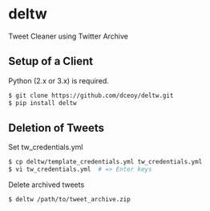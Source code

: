 deltw
=====

Tweet Cleaner using Twitter Archive

Setup of a Client
-----------------

Python (2.x or 3.x) is required.

```sh
$ git clone https://github.com/dceoy/deltw.git
$ pip install deltw
```

Deletion of Tweets
------------------

Set tw_credentials.yml

```sh
$ cp deltw/template_credentials.yml tw_credentials.yml
$ vi tw_credentials.yml  # => Enter keys
```

Delete archived tweets

```sh
$ deltw /path/to/tweet_archive.zip
```
